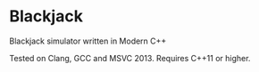 # Blackjack
Blackjack simulator written in Modern C++

Tested on Clang, GCC and MSVC 2013. Requires C++11 or higher.
